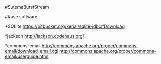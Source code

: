 #SutemaBurstStream


##use software

*SQLite
https://bitbucket.org/xerial/sqlite-jdbc#Download

*jackson
http://jackson.codehaus.org/


*commons-email
http://commons.apache.org/proper/commons-email/download_email.cgi
http://commons.apache.org/proper/commons-email/userguide.html